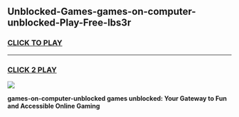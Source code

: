 
## Unblocked-Games-games-on-computer-unblocked-Play-Free-lbs3r
<h3>
<a href="https://premium76.site?title=games-on-computer-unblocked&ref=09A">CLICK TO PLAY</a></h3>
<hr>

<h3>
<a href="https://premium76.site?title=games-on-computer-unblocked&ref=09A">CLICK 2 PLAY</a>
  
</h3>

<a href="https://premium76.site?title=games-on-computer-unblocked&ref=09A"><img src="https://clearcache.store/games.png"></a>


**games-on-computer-unblocked games unblocked: Your Gateway to Fun and Accessible Online Gaming**
